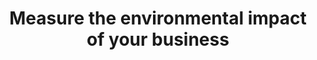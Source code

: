 ---
layout: playbook-item
title: "Measure the environmental impact of your business"
number: 01
section: Embed in Your Rituals
matter: lorem ipsum dolor sit amet
do: hello world
success: oh hai
consider: fig cat
---